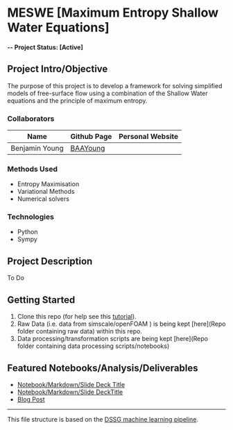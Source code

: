 # MESWE [Maximum Entropy Shallow Water Equations]

#### -- Project Status: [Active]

## Project Intro/Objective
The purpose of this project is to develop a framework for solving simplified models of free-surface flow using a combination of the Shallow Water equations and the principle of maximum entropy. 

### Collaborators
|Name     |  Github Page   |  Personal Website  |
|---------|-----------------|--------------------|
|Benjamin Young | [BAAYoung](https://github.com/BAAYoung)|   |

### Methods Used
* Entropy Maximisation
* Variational Methods
* Numerical solvers

### Technologies
* Python
* Sympy

## Project Description
To Do

## Getting Started

1. Clone this repo (for help see this [tutorial](https://help.github.com/articles/cloning-a-repository/)).
2. Raw Data (i.e. data from simscale/openFOAM ) is being kept [here](Repo folder containing raw data) within this repo.
3. Data processing/transformation scripts are being kept [here](Repo folder containing data processing scripts/notebooks)

## Featured Notebooks/Analysis/Deliverables
* [Notebook/Markdown/Slide Deck Title](#)
* [Notebook/Markdown/Slide DeckTitle](#)
* [Blog Post](#)

---

This file structure is based on the [DSSG machine learning pipeline](https://github.com/dssg/hitchhikers-guide/tree/master/sources/curriculum/0_before_you_start/pipelines-and-project-workflow).
